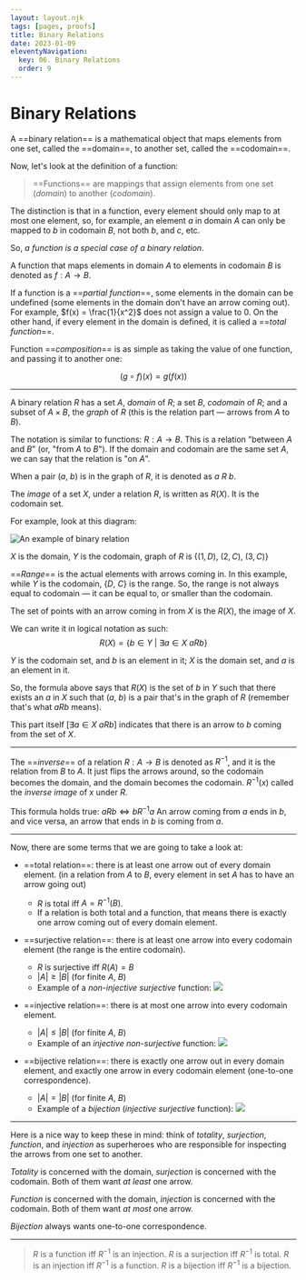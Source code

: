 ```yaml
---
layout: layout.njk
tags: [pages, proofs]
title: Binary Relations
date: 2023-01-09
eleventyNavigation:
  key: 06. Binary Relations
  order: 9
---
```


# Binary Relations

A ==binary relation== is a mathematical object that maps elements from one set, called the ==domain==, to another set, called the ==codomain==.

Now, let's look at the definition of a function:

> ==Functions== are mappings that assign elements from one set (_domain_) to another (_codomain_). 

The distinction is that in a function, every element should only map to at most one element, so, for example, an element $a$ in domain $A$ can only be mapped to $b$ in codomain $B$, not both $b$, and $c$, etc.

So, _a function is a special case of a binary relation_.

A function that maps elements in domain $A$ to elements in codomain $B$ is denoted as $f : A \rightarrow B$.

If a function is a ==_partial function_==, some elements in the domain can be undefined (some elements in the domain don't have an arrow coming out). For example, $f(x) = \frac{1}{x^2}$ does not assign a value to $0$. 
On the other hand, if every element in the domain is defined, it is called a ==_total function_==.

Function ==_composition_== is as simple as taking the value of one function, and passing it to another one:

$$(g \circ f)(x) = g(f(x))$$

---

A binary relation $R$ has a set $A$, _domain_ of $R$; a set $B$, _codomain_ of $R$; and a subset of $A \times B$, the _graph_ of $R$ (this is the relation part — arrows from $A$ to $B$).

The notation is similar to functions: $R : A \rightarrow B$. This is a relation "between $A$ and $B$" (or, "from $A$ to $B$").
If the domain and codomain are the same set $A$, we can say that the relation is "on $A$". 

When a pair $(a, \ b)$ is in the graph of $R$, it is denoted as $a \ R \ b$.

The _image_ of a set $X$, under a relation $R$, is written as $R(X)$. It is the codomain set.

For example, look at this diagram:

![An example of binary relation](https://upload.wikimedia.org/wikipedia/commons/thumb/8/83/Injection_keine_Injektion_2a.svg/200px-Injection_keine_Injektion_2a.svg.png)

$X$ is the domain, $Y$ is the codomain, graph of $R$ is $\{(1, D), \ (2, C), \ (3, C)\}$

==_Range_== is the actual elements with arrows coming in. In this example, while $Y$ is the codomain, $\{D, \ C\}$ is the range.
So, the range is not always equal to codomain — it can be equal to, or smaller than the codomain.

The set of points with an arrow coming in from $X$ is the $R(X)$, the image of $X$.

We can write it in logical notation as such:
$$R(X) = \{b \in Y \ | \ \exists a \in X \ a R b\}$$

$Y$ is the codomain set, and $b$ is an element in it; $X$ is the domain set, and $a$ is an element in it.

So, the formula above says that $R(X)$ is the set of $b$ in $Y$ such that there exists an $a$ in $X$ such that $(a, \ b)$ is a pair that's in the graph of $R$ (remember that's what $a R b$ means).

This part itself $[\exists a \in X \ a R b]$ indicates that there is an arrow to $b$ coming from the set of $X$.

---

The ==_inverse_== of a relation $R : A \rightarrow B$ is denoted as $R^{-1}$, and it is the relation from $B$ to $A$. It just flips the arrows around, so the codomain becomes the domain, and the domain becomes the codomain.
$R^{-1}(x)$ called the _inverse image_ of $x$ under $R$.

This formula holds true: $aRb \iff bR^{-1}a$
An arrow coming from $a$ ends in $b$, and vice versa, an arrow that ends in $b$ is coming from $a$.

---

Now, there are some terms that we are going to take a look at:
- ==total relation==: there is at least one arrow out of every domain element. (in a relation from $A$ to $B$, every element in set $A$ has to have an arrow going out)
    - $R$ is total iff $A = R^{-1}(B)$.
    - If a relation is both total and a function, that means there is exactly one arrow coming out of every domain element.
- ==surjective relation==: there is at least one arrow into every codomain element (the range is the entire codomain).
    - $R$ is surjective iff $R(A) = B$ 
    - $|A| \geq |B| \ (\text{for finite } A, \ B)$ 
    - Example of a _non-injective surjective_ function:
    ![](https://upload.wikimedia.org/wikipedia/commons/thumb/6/6c/Surjection.svg/200px-Surjection.svg.png)
- ==injective relation==: there is at most one arrow into every codomain element.
    - $|A| \leq |B| \ (\text{for finite } A, \ B)$ 
    - Example of an _injective non-surjective_ function:
    ![](https://upload.wikimedia.org/wikipedia/commons/thumb/0/02/Injection.svg/200px-Injection.svg.png)

- ==bijective relation==: there is exactly one arrow out in every domain element, and exactly one arrow in every codomain element (one-to-one correspondence).
    - $|A| = |B| \ (\text{for finite } A, \ B)$
    - Example of a _bijection_ (_injective surjective_ function):
    ![](https://upload.wikimedia.org/wikipedia/commons/thumb/a/a5/Bijection.svg/200px-Bijection.svg.png)


---

Here is a nice way to keep these in mind: think of _totality_, _surjection_, _function_, and _injection_ as superheroes who are responsible for inspecting the arrows from one set to another.

_Totality_ is concerned with the domain, _surjection_ is concerned with the codomain. Both of them want _at least_ one arrow.

_Function_ is concerned with the domain, _injection_ is concerned with the codomain. Both of them want _at most_ one arrow.

_Bijection_ always wants one-to-one correspondence.

---

> $R$ is a function iff $R^{-1}$ is an injection.
> $R$ is a surjection iff $R^{-1}$ is total.
> $R$ is an injection iff $R^{-1}$ is a function.
> $R$ is a bijection iff $R^{-1}$ is a bijection.
